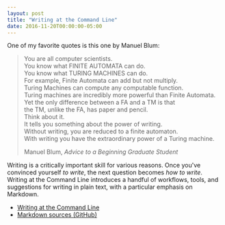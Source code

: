 ```yaml
---
layout: post
title: "Writing at the Command Line"
date: 2016-11-20T00:00:00-05:00
---
```


One of my favorite quotes is this one by Manuel Blum:

> You are all computer scientists.<br>
> You know what FINITE AUTOMATA can do.<br>
> You know what TURING MACHINES can do.<br>
> For example, Finite Automata can add but not multiply.<br>
> Turing Machines can compute any computable function.<br>
> Turing machines are incredibly more powerful than Finite Automata.<br>
> Yet the only difference between a FA and a TM is that<br>
> the TM, unlike the FA, has paper and pencil.<br>
> Think about it.<br>
> It tells you something about the power of writing.<br>
> Without writing, you are reduced to a finite automaton.<br>
> With writing you have the extraordinary power of a Turing machine.
>
> Manuel Blum, _Advice to a Beginning Graduate Student_

Writing is a critically important skill for various reasons. Once you've
convinced yourself *to write*, the next question becomes *how to write*. Writing
at the Command Line introduces a handful of workflows, tools, and suggestions
for writing in plain text, with a particular emphasis on Markdown.

- [Writing at the Command Line](../slides/writing-cli/writing-cli.pdf)
- [Markdown sources (GitHub)](https://github.com/jez/talks/tree/master/slides/writing-cli)
